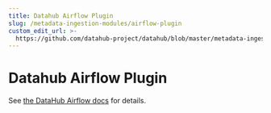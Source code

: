 ```yaml
---
title: Datahub Airflow Plugin
slug: /metadata-ingestion-modules/airflow-plugin
custom_edit_url: >-
  https://github.com/datahub-project/datahub/blob/master/metadata-ingestion-modules/airflow-plugin/README.md
---
```


# Datahub Airflow Plugin

See [the DataHub Airflow docs](/docs/lineage/airflow) for details.
